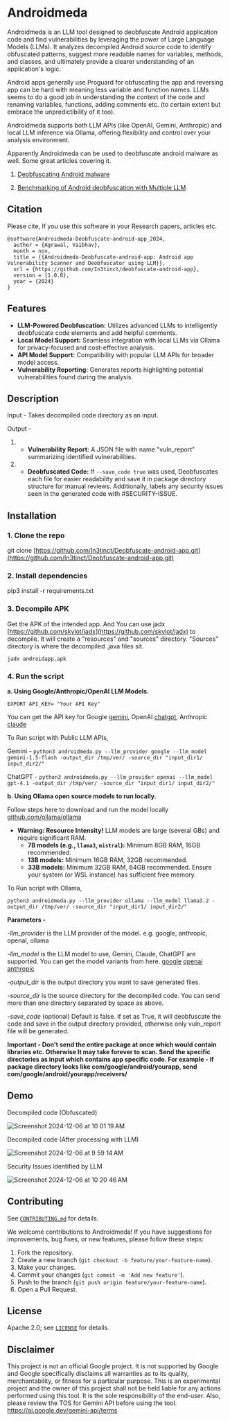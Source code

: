 # Androidmeda

Androidmeda is an LLM tool designed to deobfuscate Android application code and find vulnerabilities by leveraging the power of Large Language Models (LLMs). It analyzes decompiled Android source code to identify obfuscated patterns, suggest more readable names for variables, methods, and classes, and ultimately provide a clearer understanding of an application's logic. 

Android apps generally use Proguard for obfuscating the app and reversing app can be hard with meaning less variable and function names. LLMs seems to do a good job in understanding the context of the code and renaming variables, functions, adding comments etc. (to certain extent but embrace the unpredictibility of it too).

Androidmeda supports both LLM APIs (like OpenAI, Gemini, Anthropic) and local LLM inference via Ollama, offering flexibility and control over your analysis environment.

Apparently Androidmeda can be used to deobfuscate android malware as well. Some great articles covering it.

1) [Deobfuscating Android malware](https://github.com/In3tinct/Deobfuscate-android-app.git)

2) [Benchmarking of Android deobfuscation with Multiple LLM](https://fuzzinglabs.com/llm-assisted-android-deobfuscation-benchmark/)


## Citation
Please cite, If you use this software in your Research papers, articles etc.

```
@software{Androidmeda-Deobfuscate-android-app_2024,
  author = {Agrawal, Vaibhav},
  month = nov,
  title = {{Androidmeda-Deobfuscate-android-app: Android app Vulnerability Scanner and Deobfuscator using LLM}},
  url = {https://github.com/In3tinct/deobfuscate-android-app},
  version = {1.0.0},
  year = {2024}
}
```

## Features

* **LLM-Powered Deobfuscation:** Utilizes advanced LLMs to intelligently deobfuscate code elements and add helpful comments. 
* **Local Model Support:** Seamless integration with local LLMs via Ollama for privacy-focused and cost-effective analysis.
* **API Model Support:** Compatibility with popular LLM APIs for broader model access.
* **Vulnerability Reporting:** Generates reports highlighting potential vulnerabilities found during the analysis.

## Description

Input - Takes decompiled code directory as an input.

Output -

1) * **Vulnerability Report:** A JSON file with name "vuln_report" summarizing identified vulnerabilities.
2) * **Deobfuscated Code:** If `--save_code true` was used, Deobfuscates each file for easier readability and save it in package directory structure for manual reviews. Additionally, labels any security issues seen in the generated code with #SECURITY-ISSUE.

## Installation

### 1. Clone the repo

git clone [https://github.com/In3tinct/Deobfuscate-android-app.git](https://github.com/In3tinct/Deobfuscate-android-app.git)

### 2. Install dependencies 

pip3 install -r requirements.txt

### 3. Decompile APK

Get the APK of the intended app. And You can use jadx [https://github.com/skylot/jadx](https://github.com/skylot/jadx) to decompile.
It will create a "resources" and "sources" directory. "Sources" directory is where the decompiled .java files sit.

`jadx androidapp.apk`

### 4. Run the script 

**a. Using Google/Anthropic/OpenAI LLM Models.**

`EXPORT API_KEY= "Your API Key"`

You can get the API key for Google [gemini](https://ai.google.dev/), OpenAI [chatgpt](https://platform.openai.com/settings/organization/api-keys), Anthropic [claude](https://console.anthropic.com/settings/keys)

To Run script with Public LLM APIs, 

Gemini - `python3 androidmeda.py --llm_provider google --llm_model gemini-1.5-flash -output_dir /tmp/ver/ -source_dir "input_dir1/ input_dir2/"`

ChatGPT - `python3 androidmeda.py --llm_provider openai --llm_model gpt-4.1 -output_dir /tmp/ver/ -source_dir "input_dir1/ input_dir2/"`

**b. Using Ollama open source models to run locally.**

Follow steps here to download and run the model locally [github.com/ollama/ollama](https://github.com/ollama/ollama) 

* **Warning: Resource Intensity!** LLM models are large (several GBs) and require significant RAM.
  * **7B models (e.g., `llama3`, `mistral`):** Minimum 8GB RAM, 16GB recommended.
  * **13B models:** Minimum 16GB RAM, 32GB recommended.
  * **33B models:** Minimum 32GB RAM, 64GB recommended.
  Ensure your system (or WSL instance) has sufficient free memory.

To Run script with Ollama, 

`python3 androidmeda.py --llm_provider ollama --llm_model llama3.2 -output_dir /tmp/ver/ -source_dir "input_dir1/ input_dir2/"`

**Parameters -** 

*-llm_provider* is the LLM provider of the model. e.g. google, anthropic, openaI, ollama 

*-llm_model* is the LLM model to use, Gemini, Claude, ChatGPT are supported. You can get the model variants from here. 
[google](https://ai.google.dev/gemini-api/docs/models/gemini#model-variations)
[openai](https://docs.anthropic.com/en/docs/about-claude/models/overview#model-names)
[anthropic](https://platform.openai.com/docs/models/)

*-output_dir* is the output directory you want to save generated files.

*-source_dir* is the source directory for the decompiled code. You can send more than one directory separated by space as above.

*-save_code* (optional) Default is false. if set as True, it will deobfuscate the code and save in the output directory provided, otherwise only vuln_report file will be generated.

**Important - Don't send the entire package at once which would contain libraries etc. Otherwise It may take forever to scan. Send the specific directories as input which contains app specific code. For example - if package directory looks like com/google/android/yourapp, send com/google/android/yourapp/receivers/**

## Demo

Decompiled code (Obfuscated)

![Screenshot 2024-12-06 at 10 01 19 AM](https://github.com/user-attachments/assets/37cd1454-6187-4027-8b34-1546fc9921b9)

Decompiled code (After processing with LLM)

![Screenshot 2024-12-06 at 9 59 14 AM](https://github.com/user-attachments/assets/a9c8d34d-3a24-4f64-819a-b908a8dc815f)

Security Issues identified by LLM

![Screenshot 2024-12-06 at 10 20 46 AM](https://github.com/user-attachments/assets/bba67dd9-69e8-4323-b696-203a232a33cd)

## Contributing

See [`CONTRIBUTING.md`](docs/CONTRIBUTING.md) for details.

We welcome contributions to Androidmeda! If you have suggestions for improvements, bug fixes, or new features, please follow these steps:

1.  Fork the repository.
2.  Create a new branch (`git checkout -b feature/your-feature-name`).
3.  Make your changes.
4.  Commit your changes (`git commit -m 'Add new feature'`).
5.  Push to the branch (`git push origin feature/your-feature-name`).
6.  Open a Pull Request.

## License

Apache 2.0; see [`LICENSE`](LICENSE) for details.

## Disclaimer

This project is not an official Google project. It is not supported by
Google and Google specifically disclaims all warranties as to its quality,
merchantability, or fitness for a particular purpose. 
This is an experimental project and the owner of this project shall not be held liable for any actions performed using this tool. It is the sole responsibility of the end-user.
Also, please review the TOS for Gemini API before using the tool. https://ai.google.dev/gemini-api/terms
